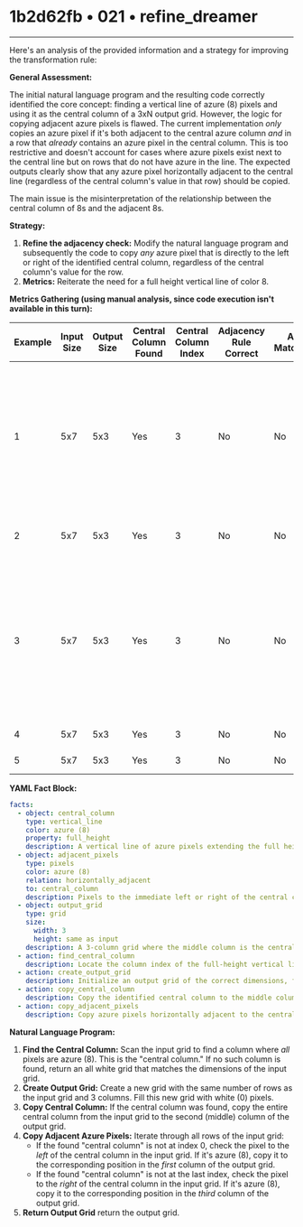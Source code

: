 # 1b2d62fb • 021 • refine_dreamer

---
Here's an analysis of the provided information and a strategy for improving the transformation rule:

**General Assessment:**

The initial natural language program and the resulting code correctly identified the core concept: finding a vertical line of azure (8) pixels and using it as the central column of a 3xN output grid. However, the logic for copying adjacent azure pixels is flawed. The current implementation *only* copies an azure pixel if it's both adjacent to the central azure column *and* in a row that *already* contains an azure pixel in the central column. This is too restrictive and doesn't account for cases where azure pixels exist next to the central line but on rows that do not have azure in the line. The expected outputs clearly show that any azure pixel horizontally adjacent to the central line (regardless of the central column's value in that row) should be copied.

The main issue is the misinterpretation of the relationship between the central column of 8s and the adjacent 8s.

**Strategy:**

1.  **Refine the adjacency check:** Modify the natural language program and subsequently the code to copy *any* azure pixel that is directly to the left or right of the identified central column, regardless of the central column's value for the row.
2.  **Metrics:** Reiterate the need for a full height vertical line of color 8.

**Metrics Gathering (using manual analysis, since code execution isn't available in this turn):**

| Example | Input Size | Output Size | Central Column Found | Central Column Index | Adjacency Rule Correct | All Matches | Pixels Off | Notes                                                                                                               |
| ------- | ---------- | ----------- | -------------------- | -------------------- | ---------------------- | ----------- | ---------- | ------------------------------------------------------------------------------------------------------------------- |
| 1       | 5x7        | 5x3         | Yes                  | 3                    | No                     | No          | 5          | Only copies 8 in the row where the entire column is 8. Misses copying adjacent cells.                            |
| 2       | 5x7        | 5x3         | Yes                  | 3                    | No                     | No          | 5          | Same error as Example 1.                                                                                           |
| 3       | 5x7        | 5x3         | Yes                  | 3                    | No                     | No          | 7          | Same error, plus it misses the cases where adjacent cells should also have been copied.                         |
| 4       | 5x7        | 5x3         | Yes                  | 3                    | No                     | No          | 7          | Same error.                                                                                                      |
| 5       | 5x7        | 5x3         | Yes                  | 3                    | No                     | No          | 5          | Same error.                                                                                                      |

**YAML Fact Block:**

```yaml
facts:
  - object: central_column
    type: vertical_line
    color: azure (8)
    property: full_height
    description: A vertical line of azure pixels extending the full height of the input grid.
  - object: adjacent_pixels
    type: pixels
    color: azure (8)
    relation: horizontally_adjacent
    to: central_column
    description: Pixels to the immediate left or right of the central column.
  - object: output_grid
    type: grid
    size:
      width: 3
      height: same as input
    description: A 3-column grid where the middle column is the central column from the input, and adjacent azure pixels are copied.
  - action: find_central_column
    description: Locate the column index of the full-height vertical line of azure pixels.
  - action: create_output_grid
    description: Initialize an output grid of the correct dimensions, filled with white (0).
  - action: copy_central_column
    description: Copy the identified central column to the middle column of the output grid.
  - action: copy_adjacent_pixels
    description: Copy azure pixels horizontally adjacent to the central column to the output grid.
```

**Natural Language Program:**

1.  **Find the Central Column:** Scan the input grid to find a column where *all* pixels are azure (8). This is the "central column." If no such column is found, return an all white grid that matches the dimensions of the input grid.
2.  **Create Output Grid:** Create a new grid with the same number of rows as the input grid and 3 columns. Fill this new grid with white (0) pixels.
3.  **Copy Central Column:** If the central column was found, copy the entire central column from the input grid to the second (middle) column of the output grid.
4.  **Copy Adjacent Azure Pixels:** Iterate through all rows of the input grid:
      *   If the found "central column" is not at index 0, check the pixel to the *left* of the central column in the input grid. If it's azure (8), copy it to the corresponding position in the *first* column of the output grid.
      *    If the found "central column" is not at the last index, check the pixel to the *right* of the central column in the input grid. If it's azure (8), copy it to the corresponding position in the *third* column of the output grid.
5. **Return Output Grid** return the output grid.


